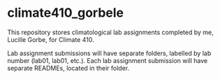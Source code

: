 # climate410_gorbele

This repository stores climatological lab assignments completed by me, Lucille Gorbe, for Climate 410.

Lab assignment submissions will have separate folders, labelled by lab number (lab01, lab01, etc.).
Each lab assignment submission will have separate READMEs, located in their folder.
